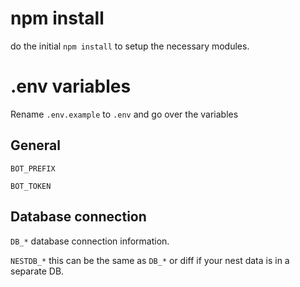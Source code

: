 # npm install

do the initial `npm install` to setup the necessary modules.

# .env variables

Rename `.env.example` to `.env` and go over the variables

## General

`BOT_PREFIX`

`BOT_TOKEN`

## Database connection

`DB_*` database connection information.

`NESTDB_*` this can be the same as `DB_*` or diff if your nest data is in a separate DB.
